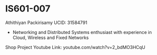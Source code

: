 # IS601-007
Athithiyan Packirisamy
UCID: 31584791
- Networking and Distributed Systems enthusiast with experience in Cloud, Wireless and Fixed Networks

Shop Project Youtube Link: youtube.com/watch?v=2_bdMO3HCqU